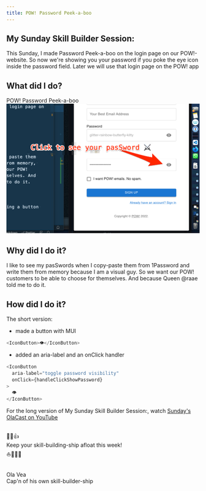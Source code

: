 ```yaml
---
title: POW! Password Peek-a-boo
---
```


## My Sunday Skill Builder Session:

This Sunday, I made Password Peek-a-boo on the login page on our POW!-website. So now we're showing you your password if you poke the eye icon inside the password field. Later we will use that login page on the POW! app

## What did I do?

POW! Password Peek-a-boo
![POW! Password Peek-a-boo](OlaCast-20-POW-Day-51-POW-Password-Peek-a-boo-41.png)

## Why did I do it?

I like to see my pasSwords when I copy-paste them from 1Password and write them from memory because I am a visual guy. So we want our POW! customers to be able to choose for themselves. And because Queen @raae told me to do it.

## How did I do it?

The short version:

- made a button with MUI

```js
<IconButton>👁️</IconButton>
```

- added an aria-label and an onClick handler

```js
<IconButton
  aria-label="toggle password visibility"
  onClick={handleClickShowPassword}
>
  👁️
</IconButton>
```

For the long version of My Sunday Skill Builder Session:, watch [Sunday's OlaCast on YouTube](https://youtu.be/v00Uro6UQvY)

&nbsp;  
💪😺👍  
Keep your skill-building-ship afloat this week!  
⛵🔧🏴‍☠️

&nbsp;  
Ola Vea  
Cap'n of his own skill-builder-ship
